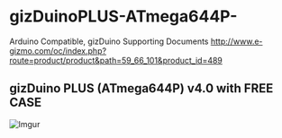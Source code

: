 # gizDuinoPLUS-ATmega644P-
Arduino Compatible, gizDuino Supporting Documents
<http://www.e-gizmo.com/oc/index.php?route=product/product&path=59_66_101&product_id=489>

gizDuino PLUS (ATmega644P) v4.0 with FREE CASE
--------
![Imgur](http://i.imgur.com/FGiEXUQ.png)
